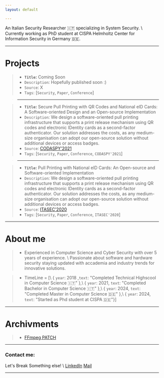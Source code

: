 ```yaml
---
layout: default

---
```


An Italian Security Researcher 🇮🇹 specializing in System Security. \\
Currently working as PhD student at CISPA Helmholtz Center for Information Security in Germany 🇩🇪.

---


# Projects

<!-- >--- -->

>* **`Title`:** Coming Soon 
>* `Description`: Hopefully published soon :)
>* `Source`: X
>* `Tags`: [`Security`, `Paper`, `Conference`]

>---

>* **`Title`:** Secure Pull Printing with QR Codes and National eID Cards: A Software-oriented Design and an Open-source Implementation 
>* `Description`: We design a software-oriented pull printing infrastructure that supports a print release mechanism using QR codes and electronic IDentity cards as a second-factor authenticator. Our solution addresses the costs, as any medium-size organisation can adopt our open-source solution without additional devices or access badges. 
>* `Source`: [CODASPY'2021](https://dl.acm.org/doi/10.1145/3422337.3447847)
>* `Tags`: [`Security`, `Paper`, `Conference`, `CODASPY'2021`]



>---

>* **`Title`:** Pull Printing with National eID Cards: An Open-source and Software-oriented Implementation 
>* `Description`: We design a software-oriented pull printing infrastructure that supports a print release mechanism using QR codes and electronic IDentity cards as a second-factor authenticator. Our solution addresses the costs, as any medium-size organisation can adopt our open-source solution without additional devices or access badges. 
>* `Source`: [ITASEC'2020](https://st.fbk.eu/news/2020/01/07/papers-accepted-at-itasec-2020/)
>* `Tags`: [`Security`, `Paper`, `Conference`, `ITASEC'2020`]




---



# About me
>* Experienced in Computer Science and Cyber Security with over 5 years of experience. \\
Passionate about software and hardware security staying updated with accademia and industry trends for innovative solutions.

>* TimeLine = [\\
>  { `year`: 2018 ,`text`: "Completed Technical Highscool in Computer Science 🇮🇹" },\\
>  { `year`: 2021, `text`: "Completed Bachelor in Computer Science 🇮🇹" },\\
>  { `year`: 2024, `text`: "Completed Master in Computer Science 🇩🇪" },\\
>  { `year`: 2024, `text`: "Started as Phd student at CISPA 🇩🇪"}] 

---

# Archivments

>* [FFmpeg PATCH](https://lists.ffmpeg.org/pipermail/ffmpeg-devel/2023-November/317571.html) 

---

### Contact me: 

Let's Break Something else! \\
[LinkedIn](https://www.linkedin.com/in/matteoleonelli/)
[Mail](mailto:matteoleonelli99@gmail.com)

---